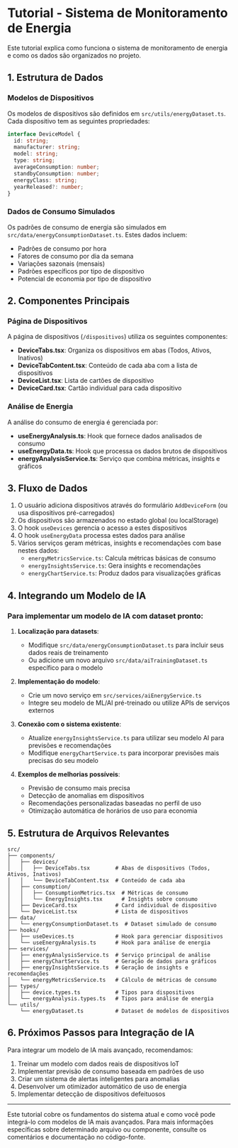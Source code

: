 
# Tutorial - Sistema de Monitoramento de Energia

Este tutorial explica como funciona o sistema de monitoramento de energia e como os dados são organizados no projeto.

## 1. Estrutura de Dados

### Modelos de Dispositivos
Os modelos de dispositivos são definidos em `src/utils/energyDataset.ts`. Cada dispositivo tem as seguintes propriedades:

```typescript
interface DeviceModel {
  id: string;
  manufacturer: string;
  model: string;
  type: string;
  averageConsumption: number;
  standbyConsumption: number;
  energyClass: string;
  yearReleased?: number;
}
```

### Dados de Consumo Simulados
Os padrões de consumo de energia são simulados em `src/data/energyConsumptionDataset.ts`. Estes dados incluem:
- Padrões de consumo por hora
- Fatores de consumo por dia da semana
- Variações sazonais (mensais)
- Padrões específicos por tipo de dispositivo
- Potencial de economia por tipo de dispositivo

## 2. Componentes Principais

### Página de Dispositivos
A página de dispositivos (`/dispositivos`) utiliza os seguintes componentes:

- **DeviceTabs.tsx**: Organiza os dispositivos em abas (Todos, Ativos, Inativos)
- **DeviceTabContent.tsx**: Conteúdo de cada aba com a lista de dispositivos
- **DeviceList.tsx**: Lista de cartões de dispositivo
- **DeviceCard.tsx**: Cartão individual para cada dispositivo

### Análise de Energia
A análise do consumo de energia é gerenciada por:

- **useEnergyAnalysis.ts**: Hook que fornece dados analisados de consumo
- **useEnergyData.ts**: Hook que processa os dados brutos de dispositivos
- **energyAnalysisService.ts**: Serviço que combina métricas, insights e gráficos

## 3. Fluxo de Dados

1. O usuário adiciona dispositivos através do formulário `AddDeviceForm` (ou usa dispositivos pré-carregados)
2. Os dispositivos são armazenados no estado global (ou localStorage)
3. O hook `useDevices` gerencia o acesso a estes dispositivos
4. O hook `useEnergyData` processa estes dados para análise
5. Vários serviços geram métricas, insights e recomendações com base nestes dados:
   - `energyMetricsService.ts`: Calcula métricas básicas de consumo
   - `energyInsightsService.ts`: Gera insights e recomendações
   - `energyChartService.ts`: Produz dados para visualizações gráficas

## 4. Integrando um Modelo de IA

### Para implementar um modelo de IA com dataset pronto:

1. **Localização para datasets**: 
   - Modifique `src/data/energyConsumptionDataset.ts` para incluir seus dados reais de treinamento
   - Ou adicione um novo arquivo `src/data/aiTrainingDataset.ts` específico para o modelo

2. **Implementação do modelo**:
   - Crie um novo serviço em `src/services/aiEnergyService.ts`
   - Integre seu modelo de ML/AI pré-treinado ou utilize APIs de serviços externos

3. **Conexão com o sistema existente**:
   - Atualize `energyInsightsService.ts` para utilizar seu modelo AI para previsões e recomendações
   - Modifique `energyChartService.ts` para incorporar previsões mais precisas do seu modelo

4. **Exemplos de melhorias possíveis**:
   - Previsão de consumo mais precisa
   - Detecção de anomalias em dispositivos
   - Recomendações personalizadas baseadas no perfil de uso
   - Otimização automática de horários de uso para economia

## 5. Estrutura de Arquivos Relevantes

```
src/
├── components/
│   ├── devices/
│   │   ├── DeviceTabs.tsx        # Abas de dispositivos (Todos, Ativos, Inativos)
│   │   └── DeviceTabContent.tsx  # Conteúdo de cada aba
│   ├── consumption/
│   │   ├── ConsumptionMetrics.tsx  # Métricas de consumo
│   │   └── EnergyInsights.tsx      # Insights sobre consumo
│   ├── DeviceCard.tsx            # Card individual de dispositivo
│   └── DeviceList.tsx            # Lista de dispositivos
├── data/
│   └── energyConsumptionDataset.ts  # Dataset simulado de consumo
├── hooks/
│   ├── useDevices.ts             # Hook para gerenciar dispositivos
│   └── useEnergyAnalysis.ts      # Hook para análise de energia
├── services/
│   ├── energyAnalysisService.ts  # Serviço principal de análise
│   ├── energyChartService.ts     # Geração de dados para gráficos
│   ├── energyInsightsService.ts  # Geração de insights e recomendações
│   └── energyMetricsService.ts   # Cálculo de métricas de consumo
├── types/
│   ├── device.types.ts           # Tipos para dispositivos
│   └── energyAnalysis.types.ts   # Tipos para análise de energia
└── utils/
    └── energyDataset.ts          # Dataset de modelos de dispositivos
```

## 6. Próximos Passos para Integração de IA

Para integrar um modelo de IA mais avançado, recomendamos:

1. Treinar um modelo com dados reais de dispositivos IoT
2. Implementar previsão de consumo baseada em padrões de uso
3. Criar um sistema de alertas inteligentes para anomalias
4. Desenvolver um otimizador automático de uso de energia
5. Implementar detecção de dispositivos defeituosos

---

Este tutorial cobre os fundamentos do sistema atual e como você pode integrá-lo com modelos de IA mais avançados. Para mais informações específicas sobre determinado arquivo ou componente, consulte os comentários e documentação no código-fonte.
